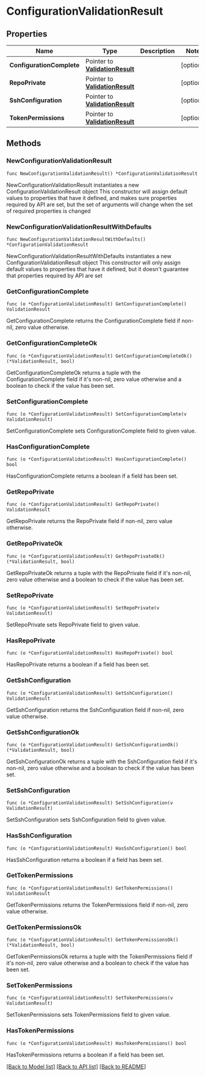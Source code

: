 # ConfigurationValidationResult

## Properties

Name | Type | Description | Notes
------------ | ------------- | ------------- | -------------
**ConfigurationComplete** | Pointer to [**ValidationResult**](ValidationResult.md) |  | [optional] 
**RepoPrivate** | Pointer to [**ValidationResult**](ValidationResult.md) |  | [optional] 
**SshConfiguration** | Pointer to [**ValidationResult**](ValidationResult.md) |  | [optional] 
**TokenPermissions** | Pointer to [**ValidationResult**](ValidationResult.md) |  | [optional] 

## Methods

### NewConfigurationValidationResult

`func NewConfigurationValidationResult() *ConfigurationValidationResult`

NewConfigurationValidationResult instantiates a new ConfigurationValidationResult object
This constructor will assign default values to properties that have it defined,
and makes sure properties required by API are set, but the set of arguments
will change when the set of required properties is changed

### NewConfigurationValidationResultWithDefaults

`func NewConfigurationValidationResultWithDefaults() *ConfigurationValidationResult`

NewConfigurationValidationResultWithDefaults instantiates a new ConfigurationValidationResult object
This constructor will only assign default values to properties that have it defined,
but it doesn't guarantee that properties required by API are set

### GetConfigurationComplete

`func (o *ConfigurationValidationResult) GetConfigurationComplete() ValidationResult`

GetConfigurationComplete returns the ConfigurationComplete field if non-nil, zero value otherwise.

### GetConfigurationCompleteOk

`func (o *ConfigurationValidationResult) GetConfigurationCompleteOk() (*ValidationResult, bool)`

GetConfigurationCompleteOk returns a tuple with the ConfigurationComplete field if it's non-nil, zero value otherwise
and a boolean to check if the value has been set.

### SetConfigurationComplete

`func (o *ConfigurationValidationResult) SetConfigurationComplete(v ValidationResult)`

SetConfigurationComplete sets ConfigurationComplete field to given value.

### HasConfigurationComplete

`func (o *ConfigurationValidationResult) HasConfigurationComplete() bool`

HasConfigurationComplete returns a boolean if a field has been set.

### GetRepoPrivate

`func (o *ConfigurationValidationResult) GetRepoPrivate() ValidationResult`

GetRepoPrivate returns the RepoPrivate field if non-nil, zero value otherwise.

### GetRepoPrivateOk

`func (o *ConfigurationValidationResult) GetRepoPrivateOk() (*ValidationResult, bool)`

GetRepoPrivateOk returns a tuple with the RepoPrivate field if it's non-nil, zero value otherwise
and a boolean to check if the value has been set.

### SetRepoPrivate

`func (o *ConfigurationValidationResult) SetRepoPrivate(v ValidationResult)`

SetRepoPrivate sets RepoPrivate field to given value.

### HasRepoPrivate

`func (o *ConfigurationValidationResult) HasRepoPrivate() bool`

HasRepoPrivate returns a boolean if a field has been set.

### GetSshConfiguration

`func (o *ConfigurationValidationResult) GetSshConfiguration() ValidationResult`

GetSshConfiguration returns the SshConfiguration field if non-nil, zero value otherwise.

### GetSshConfigurationOk

`func (o *ConfigurationValidationResult) GetSshConfigurationOk() (*ValidationResult, bool)`

GetSshConfigurationOk returns a tuple with the SshConfiguration field if it's non-nil, zero value otherwise
and a boolean to check if the value has been set.

### SetSshConfiguration

`func (o *ConfigurationValidationResult) SetSshConfiguration(v ValidationResult)`

SetSshConfiguration sets SshConfiguration field to given value.

### HasSshConfiguration

`func (o *ConfigurationValidationResult) HasSshConfiguration() bool`

HasSshConfiguration returns a boolean if a field has been set.

### GetTokenPermissions

`func (o *ConfigurationValidationResult) GetTokenPermissions() ValidationResult`

GetTokenPermissions returns the TokenPermissions field if non-nil, zero value otherwise.

### GetTokenPermissionsOk

`func (o *ConfigurationValidationResult) GetTokenPermissionsOk() (*ValidationResult, bool)`

GetTokenPermissionsOk returns a tuple with the TokenPermissions field if it's non-nil, zero value otherwise
and a boolean to check if the value has been set.

### SetTokenPermissions

`func (o *ConfigurationValidationResult) SetTokenPermissions(v ValidationResult)`

SetTokenPermissions sets TokenPermissions field to given value.

### HasTokenPermissions

`func (o *ConfigurationValidationResult) HasTokenPermissions() bool`

HasTokenPermissions returns a boolean if a field has been set.


[[Back to Model list]](../README.md#documentation-for-models) [[Back to API list]](../README.md#documentation-for-api-endpoints) [[Back to README]](../README.md)


